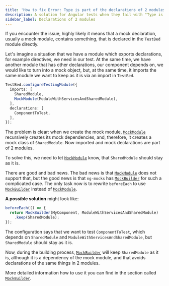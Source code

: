 ```yaml
---
title: 'How to fix Error: Type is part of the declarations of 2 modules'
description: A solution for Angular tests when they fail with "Type is part of the declarations of 2 modules"
sidebar_label: Declarations of 2 modules
---
```


If you encounter the issue, highly likely it means that a mock declaration,
usually a mock module, contains something, that is declared in the `TestBed` module directly.

Let's imagine a situation that we have a module which exports declarations, for example directives, we need in our test.
At the same time, we have another module that has other declarations, our component depends on,
we would like to turn into a mock object, but, at the same time, it imports the same module we want to keep as it is
via an import in `TestBed`.

```ts
TestBed.configureTestingModule({
  imports: [
    SharedModule,
    MockModule(ModuleWithServicesAndSharedModule),
  ],
  declarations: [
    ComponentToTest,
  ],
});
```

The problem is clear: when we create the mock module, [`MockModule`](../api/MockModule.md) recursively creates its mock dependencies, and, therefore, it creates a mock class of `SharedModule`.
Now imported and mock declarations are part of 2 modules.

To solve this, we need to let [`MockModule`](../api/MockModule.md) know, that `SharedModule` should stay as it is.

There are good and bad news.
The bad news is that [`MockModule`](../api/MockModule.md) does not support that,
but the good news is that `ng-mocks` has [`MockBuilder`](../api/MockBuilder.md) for such a complicated case.
The only task now is to rewrite `beforeEach` to use [`MockBuilder`](../api/MockBuilder.md) instead of [`MockModule`](../api/MockModule.md).

**A possible solution** might look like:

```ts
beforeEach(() => {
  return MockBuilder(MyComponent, ModuleWithServicesAndSharedModule)
    .keep(SharedModule);
});
```

The configuration says that we want to test `ComponentToTest`, which depends on `SharedModule` and `ModuleWithServicesAndSharedModule`, but `SharedModule` should stay as it is.

Now, during the building process, [`MockBuilder`](../api/MockBuilder.md) will keep `SharedModule` as it is, although it is a dependency of the mock module, and that avoids declarations of the same things in 2 modules.

More detailed information how to use it you can find in the section called [`MockBuilder`](../api/MockBuilder.md).
